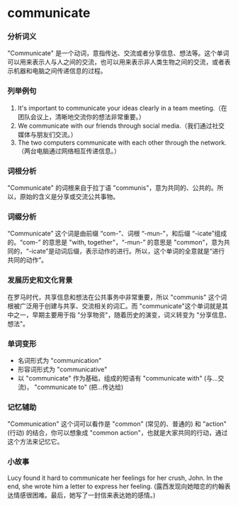 # communicate

### 分析词义

  

"Communicate" 是一个动词，意指传达、交流或者分享信息、想法等。这个单词可以用来表示人与人之间的交流，也可以用来表示非人类生物之间的交流，或者表示机器和电脑之间传递信息的过程。

  

### 列举例句

  

1.  It's important to communicate your ideas clearly in a team meeting.（在团队会议上，清晰地交流你的想法非常重要。）
2.  We communicate with our friends through social media.（我们通过社交媒体与朋友们交流。）
3.  The two computers communicate with each other through the network.（两台电脑通过网络相互传递信息。）

  

### 词根分析

  

"Communicate" 的词根来自于拉丁语 "communis"，意为共同的、公共的。所以，原始的含义是分享或交流公共事物。

  

### 词缀分析

  

“Communicate” 这个词是由前缀 “com-”、词根 “-mun-”，和后缀 “-icate”组成的。“com-” 的意思是 "with, together"，“-mun-” 的意思是 "common"，意为共同的，“-icate”是动词后缀，表示动作的进行。所以，这个单词的全意就是“进行共同的动作”。

  

### 发展历史和文化背景

  

在罗马时代，共享信息和想法在公共事务中非常重要，所以 "communis" 这个词根被广泛用于创建与共享、交流相关的词汇。而 "communicate"这个单词就是其中之一，早期主要用于指 "分享物资"，随着历史的演变，词义转变为 "分享信息、想法"。

  

### 单词变形

  

*   名词形式为 "communication"
*   形容词形式为 "communicative"
*   以 "communicate" 作为基础，组成的短语有 "communicate with" (与...交流)， "communicate to" (把...传达给)

  

### 记忆辅助

  

"Communication" 这个词可以看作是 "common" (常见的、普通的) 和 "action" (行动) 的结合，你可以想象成 "common action"，也就是大家共同的行动，通过这个方法来记忆它。

  

### 小故事

  

Lucy found it hard to communicate her feelings for her crush, John. In the end, she wrote him a letter to express her feeling. (露西发现向她暗恋的约翰表达情感很困难。最后，她写了一封信来表达她的感情。)

